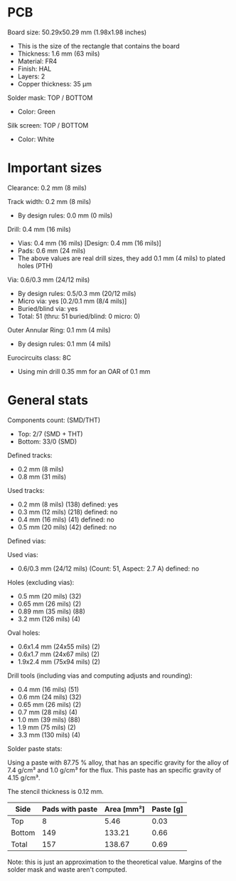 # PCB

Board size: 50.29x50.29 mm (1.98x1.98 inches)

- This is the size of the rectangle that contains the board
- Thickness: 1.6 mm (63 mils)
- Material: FR4
- Finish: HAL
- Layers: 2
- Copper thickness: 35 µm

Solder mask: TOP / BOTTOM

- Color: Green

Silk screen: TOP / BOTTOM

- Color: White


# Important sizes

Clearance: 0.2 mm (8 mils)

Track width: 0.2 mm (8 mils)

- By design rules: 0.0 mm (0 mils)

Drill: 0.4 mm (16 mils)

- Vias: 0.4 mm (16 mils) [Design: 0.4 mm (16 mils)]
- Pads: 0.6 mm (24 mils)
- The above values are real drill sizes, they add 0.1 mm (4 mils) to plated holes (PTH)

Via: 0.6/0.3 mm (24/12 mils)

- By design rules: 0.5/0.3 mm (20/12 mils)
- Micro via: yes [0.2/0.1 mm (8/4 mils)]
- Buried/blind via: yes
- Total: 51 (thru: 51 buried/blind: 0 micro: 0)

Outer Annular Ring: 0.1 mm (4 mils)

- By design rules: 0.1 mm (4 mils)

Eurocircuits class: 8C
- Using min drill 0.35 mm for an OAR of 0.1 mm


# General stats

Components count: (SMD/THT)

- Top: 2/7 (SMD + THT)
- Bottom: 33/0 (SMD)

Defined tracks:

- 0.2 mm (8 mils)
- 0.8 mm (31 mils)

Used tracks:

- 0.2 mm (8 mils) (138) defined: yes
- 0.3 mm (12 mils) (218) defined: no
- 0.4 mm (16 mils) (41) defined: no
- 0.5 mm (20 mils) (42) defined: no

Defined vias:


Used vias:

- 0.6/0.3 mm (24/12 mils) (Count: 51, Aspect: 2.7 A) defined: no

Holes (excluding vias):

- 0.5 mm (20 mils) (32)
- 0.65 mm (26 mils) (2)
- 0.89 mm (35 mils) (88)
- 3.2 mm (126 mils) (4)

Oval holes:

- 0.6x1.4 mm (24x55 mils) (2)
- 0.6x1.7 mm (24x67 mils) (2)
- 1.9x2.4 mm (75x94 mils) (2)

Drill tools (including vias and computing adjusts and rounding):

- 0.4 mm (16 mils) (51)
- 0.6 mm (24 mils) (32)
- 0.65 mm (26 mils) (2)
- 0.7 mm (28 mils) (4)
- 1.0 mm (39 mils) (88)
- 1.9 mm (75 mils) (2)
- 3.3 mm (130 mils) (4)

Solder paste stats:

Using a paste with 87.75 % alloy, that has an specific gravity for the alloy of 7.4 g/cm³
and 1.0 g/cm³ for the flux. This paste has an specific gravity of  4.15 g/cm³.

The stencil thickness is  0.12 mm.

| Side   | Pads with paste | Area [mm²] | Paste [g] |
|--------|-----------------|------------|-----------|
| Top    |               8 |       5.46 |      0.03 |
| Bottom |             149 |     133.21 |      0.66 |
| Total  |             157 |     138.67 |      0.69 |

Note: this is just an approximation to the theoretical value. Margins of the solder mask and waste aren't computed.



